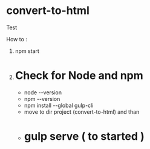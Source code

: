 # convert-to-html
Test

How to :

1. npm start
2. # Check for Node and npm
     - node --version
     - npm --version
     - npm install --global gulp-cli
     - move to dir project (convert-to-html) and than
     - # gulp serve ( to started )
